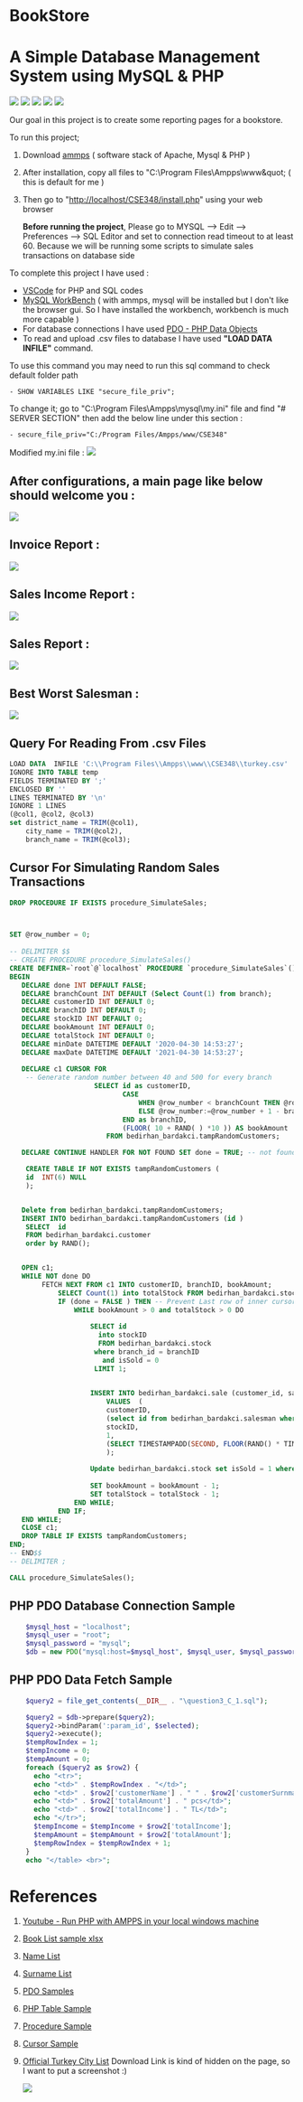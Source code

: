 # BookStore

# A Simple Database Management System using MySQL & PHP

![](https://github.com/bardakcib/resources/blob/main/badges/built-with-love.svg)
![](https://github.com/bardakcib/resources/blob/main/badges/vscode.svg)
![](https://github.com/bardakcib/resources/blob/main/badges/php.svg)
![](https://github.com/bardakcib/resources/blob/main/badges/mysql.svg)
![](https://github.com/bardakcib/resources/blob/main/badges/stackover.svg)



Our goal in this project is to create some reporting pages for a bookstore.

To run this project;

1. Download [ammps](https://ampps.com/) ( software stack of Apache, Mysql &amp; PHP )
2. After installation, copy all files to &quot;C:\Program Files\Ampps\www\&quot; ( this is default for me )
3. Then go to &quot;[http://localhost/CSE348/install.php](http://localhost/CSE348/install.php)&quot; using your web browser

    **Before running the project**, Please go to MYSQL --> Edit --> Preferences --> SQL Editor and set to connection read timeout to at least 60. Because we will be running some scripts to simulate sales transactions on database side


To complete this project I have used :

- [VSCode](https://code.visualstudio.com/download) for PHP and SQL codes
- [MySQL WorkBench](https://dev.mysql.com/downloads/installer/)  ( with ammps, mysql will be installed but I don&#39;t like the browser gui. So I have installed the workbench, workbench is much more capable )
- For database connections I have used [PDO - PHP Data Objects](https://www.php.net/manual/en/book.pdo.php)
- To read and upload .csv files to database I have used **&quot;LOAD DATA INFILE&quot;** command.

To use this command you may need to run this sql command to check default folder path

    - SHOW VARIABLES LIKE "secure_file_priv";

To change it; go to "C:\Program Files\Ampps\mysql\my.ini" file and find "# SERVER SECTION"  then add the below line under this section :

	- secure_file_priv="C:/Program Files/Ampps/www/CSE348"

Modified my.ini file : 
	![](https://github.com/bardakcib/Database-Management-Systems/blob/main/resources/secure.png)



## After configurations, a main page like below should welcome you :


![](https://github.com/bardakcib/Database-Management-Systems/blob/main/resources/mainPageO.png)


## Invoice Report :

![](https://github.com/bardakcib/Database-Management-Systems/blob/main/resources/invoiceBorder.png)


## Sales Income Report :

![](https://github.com/bardakcib/Database-Management-Systems/blob/main/resources/saleIncomeBorder.png)


## Sales Report :

![](https://github.com/bardakcib/Database-Management-Systems/blob/main/resources/salesBorder.png)


## Best Worst Salesman :

![](https://github.com/bardakcib/Database-Management-Systems/blob/main/resources/bestWorstBorder.png)


## Query For Reading From .csv Files
```sql
LOAD DATA  INFILE 'C:\\Program Files\\Ampps\\www\\CSE348\\turkey.csv' 
IGNORE INTO TABLE temp 
FIELDS TERMINATED BY ';' 
ENCLOSED BY ''
LINES TERMINATED BY '\n'
IGNORE 1 LINES
(@col1, @col2, @col3)
set district_name = TRIM(@col1),
    city_name = TRIM(@col2),
    branch_name = TRIM(@col3);
```


## Cursor For Simulating Random Sales Transactions
```sql
DROP PROCEDURE IF EXISTS procedure_SimulateSales;



SET @row_number = 0;    
                   
-- DELIMITER $$
-- CREATE PROCEDURE procedure_SimulateSales()             
CREATE DEFINER=`root`@`localhost` PROCEDURE `procedure_SimulateSales`()
BEGIN
   DECLARE done INT DEFAULT FALSE;
   DECLARE branchCount INT DEFAULT (Select Count(1) from branch);
   DECLARE customerID INT DEFAULT 0;
   DECLARE branchID INT DEFAULT 0;
   DECLARE stockID INT DEFAULT 0;
   DECLARE bookAmount INT DEFAULT 0;
   DECLARE totalStock INT DEFAULT 0;
   DECLARE minDate DATETIME DEFAULT '2020-04-30 14:53:27';
   DECLARE maxDate DATETIME DEFAULT '2021-04-30 14:53:27';
   
   DECLARE c1 CURSOR FOR
    -- Generate random number between 40 and 500 for every branch
                     SELECT id as customerID, 
							CASE
								WHEN @row_number < branchCount THEN @row_number:=@row_number + 1
								ELSE @row_number:=@row_number + 1 - branchCount
							END as branchID,
							(FLOOR( 10 + RAND( ) *10 )) AS bookAmount
						FROM bedirhan_bardakci.tampRandomCustomers;

   DECLARE CONTINUE HANDLER FOR NOT FOUND SET done = TRUE; -- not found olursa true yap

    CREATE TABLE IF NOT EXISTS tampRandomCustomers (
    id  INT(6) NULL
    );


   Delete from bedirhan_bardakci.tampRandomCustomers;
   INSERT INTO bedirhan_bardakci.tampRandomCustomers (id )
    SELECT  id
    FROM bedirhan_bardakci.customer
    order by RAND();


   OPEN c1;
   WHILE NOT done DO
        FETCH NEXT FROM c1 INTO customerID, branchID, bookAmount;
		    SELECT Count(1) into totalStock FROM bedirhan_bardakci.stock where branch_id = branchID and isSold = 0;
            IF (done = FALSE ) THEN -- Prevent Last row of inner cursor fetched twice
				WHILE bookAmount > 0 and totalStock > 0 DO
                
					SELECT id   
                      into stockID 
                      FROM bedirhan_bardakci.stock
					 where branch_id = branchID
					   and isSold = 0 
					 LIMIT 1;
                     

					INSERT INTO bedirhan_bardakci.sale (customer_id, salesman_id, stock_id, amount, saledate)
						VALUES  (
                        customerID,
                        (select id from bedirhan_bardakci.salesman where branch_id = branchID order by RAND() LIMIT 1),
                        stockID,
                        1,
                        (SELECT TIMESTAMPADD(SECOND, FLOOR(RAND() * TIMESTAMPDIFF(SECOND, minDate, maxDate)), minDate))
                        );
                        
					Update bedirhan_bardakci.stock set isSold = 1 where id = stockID;
                    
					SET bookAmount = bookAmount - 1;
                    SET totalStock = totalStock - 1;
                END WHILE;
            END IF;
   END WHILE;
   CLOSE c1;
   DROP TABLE IF EXISTS tampRandomCustomers;
END;
-- END$$
-- DELIMITER ;

CALL procedure_SimulateSales();
```


## PHP PDO Database Connection Sample
```php
    $mysql_host = "localhost";
    $mysql_user = "root";
    $mysql_password = "mysql";
    $db = new PDO("mysql:host=$mysql_host", $mysql_user, $mysql_password);
```


## PHP PDO Data Fetch Sample
```php
    $query2 = file_get_contents(__DIR__ . "\question3_C_1.sql");

    $query2 = $db->prepare($query2);
    $query2->bindParam(':param_id', $selected);
    $query2->execute();
    $tempRowIndex = 1;
    $tempIncome = 0;
    $tempAmount = 0;
    foreach ($query2 as $row2) {
      echo "<tr>";
      echo "<td>" . $tempRowIndex . "</td>";
      echo "<td>" . $row2['customerName'] . " " . $row2['customerSurnmae'] . "</td>";
      echo "<td>" . $row2['totalAmount'] . " pcs</td>";
      echo "<td>" . $row2['totalIncome'] . " TL</td>";
      echo "</tr>";
      $tempIncome = $tempIncome + $row2['totalIncome'];
      $tempAmount = $tempAmount + $row2['totalAmount'];
      $tempRowIndex = $tempRowIndex + 1;
    }
    echo "</table> <br>";
```

# References

1. [Youtube - Run PHP with AMPPS in your local windows machine](https://www.youtube.com/watch?v=l1I0CCOUWug)
2. [Book List sample xlsx](https://www.z-kutuphane.org/z-kutuphane-kitap-listesi/)
3. [Name List](https://gist.github.com/ismailbaskin/1325813)
4. [Surname List](https://gist.github.com/emrekgn/493304c6445de15657b2#file-soyisimler)
5. [PDO Samples](https://kerteriz.net/php-pdo-ile-mysql-veritabani-baglantisi-islemleri/)
6. [PHP Table Sample](https://stackoverflow.com/questions/17902483/show-values-from-a-mysql-database-table-inside-a-html-table-on-a-webpage)
7. [Procedure Sample](https://stackoverflow.com/questions/18409755/create-stored-procedures-with-pdo-in-php/18411103#18411103)
8. [Cursor Sample](https://www.sqlshack.com/an-overview-of-the-sql-cursor-fetch_status-functions/)
9. [Official Turkey City List](https://postakodu.ptt.gov.tr/)   Download Link is kind of hidden on the page, so I want to put a screenshot :) 
	
	![](https://github.com/bardakcib/Database-Management-Systems/blob/main/resources/ptt.png)
	
